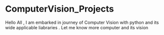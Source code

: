 # ComputerVision_Projects
Hello All ,
I am embarked in journey of Computer Vision with python and its wide applicable liabraries .
Let me know more computer and its vision
